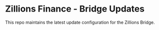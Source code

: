 # Zillions Finance - Bridge Updates
This repo maintains the latest update configuration for the Zillions Bridge.
